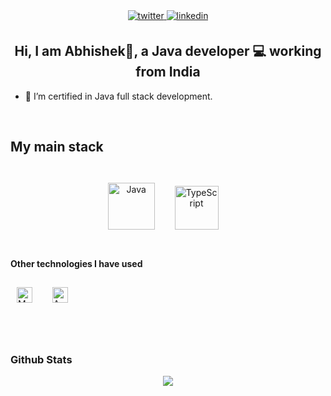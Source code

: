 <div align="center">
<a href="https://twitter.com/abhishekgadhia" target="_blank">
<img src=https://img.shields.io/badge/twitter-%2300acee.svg?&style=for-the-badge&logo=twitter&logoColor=white alt=twitter style="margin-bottom: 5px;" />
</a>
<!-- <a href="https://dev.to/axolodev" target="_blank">
<img src=https://img.shields.io/badge/dev.to-%2308090A.svg?&style=for-the-badge&logo=dev.to&logoColor=white alt=devto style="margin-bottom: 5px;" />
</a> -->
<a href="https://linkedin.com/in/abhishek-m-g" target="_blank">
<img src=https://img.shields.io/badge/linkedin-%231E77B5.svg?&style=for-the-badge&logo=linkedin&logoColor=white alt=linkedin style="margin-bottom: 5px;" />
</a>
<!-- <a href="https://hashnode.com/@axolodev" target="_blank">
<img src=https://img.shields.io/badge/hashnode-%232962FF.svg?&style=for-the-badge&logo=hashnode&logoColor=white alt=hashnode style="margin-bottom: 5px;" />
</a>
<a href="https://www.youtube.com/@axolodev" target="_blank">
  <img src=https://img.shields.io/badge/Youtube_Español-%23EE4831.svg?&style=for-the-badge&logo=youtube&logoColor=white alt=youtube style="margin-bottom: 5px;" />
</a>   -->
</div>

## <div align="center">Hi, I am Abhishek👋, a Java developer 💻 working from India<div>  

- 🌱 I’m certified in Java full stack development.
<!-- - 🧑‍🎓 I'm currently studying developing web dev projects with Thymeleaf / React.js <!-- - 🛠 I’m currently working on [Congo, a Next.js theme](https://github.com/RobRuizR/next-theme-congo)   -->
<!-- - 👨‍🏫 I'm happy to help you through Java / Spring Boot issues -->

<br/>

## My main stack
<br />
<div align="center">  
<a href="https://www.java.com/en/" target="_blank"><img style="margin: 10px" src="https://profilinator.rishav.dev/skills-assets/java-original-wordmark.svg" alt="Java" height="75" /></a> &nbsp; <a href="https://spring.io/" target="_blank"><img style="margin: 10px" src="https://profilinator.rishav.dev/skills-assets/springio-icon.svg" alt="TypeScript" height="70" /></a> &nbsp; <!-- <a href="https://www.javascript.com/" target="_blank"><img style="margin: 10px" src="https://profilinator.rishav.dev/skills-assets/javascript-original.svg" alt="NextJS" height="75" /></a> --> &nbsp; <!--<a href="https://reactjs.org/" target="_blank"><img style="margin: 10px" src="https://profilinator.rishav.dev/skills-assets/react-original-wordmark.svg" alt="React" height="75" /></a> -->
  <br />

</div>

<br/>

#### Other technologies I have used

<a href="https://www.mysql.com/" target="_blank"><img style="margin: 10px" src="https://profilinator.rishav.dev/skills-assets/mysql-original-wordmark.svg" alt="MySQL" height="25" /></a> &nbsp; <a href="https://www.arduino.cc/" target="_blank"><img style="margin: 10px" src="https://profilinator.rishav.dev/skills-assets/arduino.png" alt="Arduino" width="25" /></a>

<br/>  
<!--
### Projects
 Name | Description | Status 
-----|-------------|--------
[Core-Java Menu System] | A hypermarket kiosk that displays inventory & allows user to select items and pay | ![Badge](https://img.shields.io/badge/Status-COMPLETED-LightSeaGreen.svg)
[Java with database] | A splitwise like portal that manages payment records | ![In Progress](https://img.shields.io/badge/Status-INPROGRESS-yellow.svg)
[Complete bus transit system with GUI] | An interactive platform where users can track, fetch and book bus betails | ![In Progress](https://img.shields.io/badge/Status-INPROGRESS-yellow.svg) -->


<br />

### Github Stats  
<div align="center"><img src="https://github-readme-stats.vercel.app/api?username=abhishekgadhia1&show_icons=true&count_private=true&hide_border=true" align="center" />
</div> 
<br/>  
<!-- 
## Recent Blog Posts   -->
<!-- BLOG-POST-LIST:START -->  
<!-- BLOG-POST-LIST:END -->  
<br/>  
<br/>  
